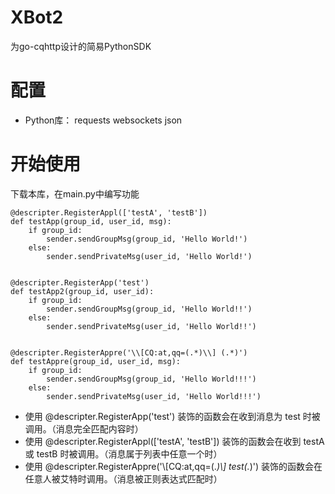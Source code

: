 # XBot2
为go-cqhttp设计的简易PythonSDK

# 配置
+ Python库： requests websockets json

# 开始使用
下载本库，在main.py中编写功能
    
    @descripter.RegisterAppl(['testA', 'testB'])
    def testApp(group_id, user_id, msg):
        if group_id:
            sender.sendGroupMsg(group_id, 'Hello World!')
        else:
            sender.sendPrivateMsg(user_id, 'Hello World!')


    @descripter.RegisterApp('test')
    def testApp2(group_id, user_id):
        if group_id:
            sender.sendGroupMsg(group_id, 'Hello World!!')
        else:
            sender.sendPrivateMsg(user_id, 'Hello World!!')


    @descripter.RegisterAppre('\\[CQ:at,qq=(.*)\\] (.*)')
    def testAppre(group_id, user_id, msg):
        if group_id:
            sender.sendGroupMsg(group_id, 'Hello World!!!')
        else:
            sender.sendPrivateMsg(user_id, 'Hello World!!!')
            

+ 使用 @descripter.RegisterApp('test') 装饰的函数会在收到消息为 test 时被调用。（消息完全匹配内容时）
+ 使用 @descripter.RegisterAppl(['testA', 'testB']) 装饰的函数会在收到 testA 或 testB 时被调用。（消息属于列表中任意一个时）
+ 使用 @descripter.RegisterAppre('\\[CQ:at,qq=(.*)\\] test(.*)') 装饰的函数会在任意人被艾特时调用。（消息被正则表达式匹配时）
